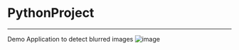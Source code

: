# **PythonProject**
----------------
Demo Application to detect blurred images
![image](https://user-images.githubusercontent.com/67130044/203701494-78bf142b-392e-4bb6-9185-d2cee30e6bf1.png)

